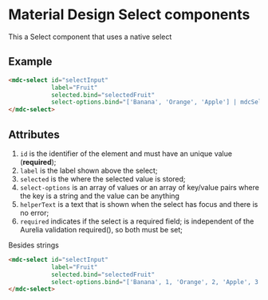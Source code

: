 
# Material Design Select components

This a Select component that uses a native select

## Example

```html
<mdc-select id="selectInput" 
            label="Fruit" 
            selected.bind="selectedFruit" 
            select-options.bind="['Banana', 'Orange', 'Apple'] | mdcSelectOptions">
</mdc-select>
```

## Attributes

1. `id` is the identifier of the element and must have an unique value (**required**);
2. `label` is the label shown above the select;
3. `selected` is the where the selected value is stored;
5. `select-options` is an array of values or an array of key/value pairs where the key is a string and the value can be anything
6. `helperText` is a text that is shown when the select has focus and there is no error;
7. `required` indicates if the select is a required field; is independent of the Aurelia validation required(), so both must be set;


Besides strings 

```html
<mdc-select id="selectInput" 
            label="Fruit" 
            selected.bind="selectedFruit" 
            select-options.bind="['Banana', 1, 'Orange', 2, 'Apple', 3 | mdcSelectOptions:true">
</mdc-select>
```
